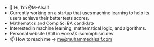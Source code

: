 - 👋 Hi, I’m @M-Alsaif
- Currently working on a startup that uses machine learning to help its users achieve their better tests scores. 
- Mathematics and Comp Sci BA candidate
- Interested in machine learning, mathematical logic, and algorithms.
- Personal website (Still in works!): isomorphism.dev
- 📫 How to reach me -> me@muhammedalsaif.com



